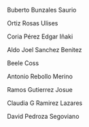 Buberto Bunzales Saurio

Ortiz Rosas Ulises

Coria Pérez Edgar Iñaki

Aldo Joel Sanchez Benitez

Beele Coss

Antonio  Rebollo Merino

Ramos Gutierrez Josue

Claudia G Ramirez Lazares

David Pedroza Segoviano
